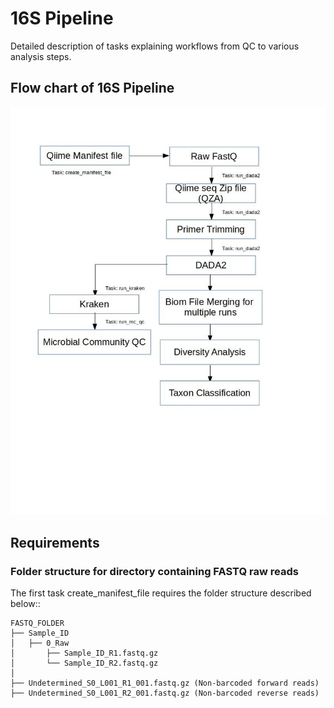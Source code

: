 # 16S Pipeline 

Detailed description of tasks explaining workflows from QC to various analysis steps. 

## Flow chart of 16S Pipeline 

![16s_rake_pipeline.png](https://github.com/ajaybabu27/microbiome_pdb_pipeline/blob/master/docs/16s_rake_pipeline.jpg) 


## Requirements 

### Folder structure for directory containing FASTQ raw reads 

The first task create_manifest_file requires the folder structure described below:: 
```
FASTQ_FOLDER
├── Sample_ID
│   ├── 0_Raw 
│       ├── Sample_ID_R1.fastq.gz 
│       └── Sample_ID_R2.fastq.gz 
│   
├── Undetermined_S0_L001_R1_001.fastq.gz (Non-barcoded forward reads) 
├── Undetermined_S0_L001_R2_001.fastq.gz (Non-barcoded reverse reads) 
```



   
